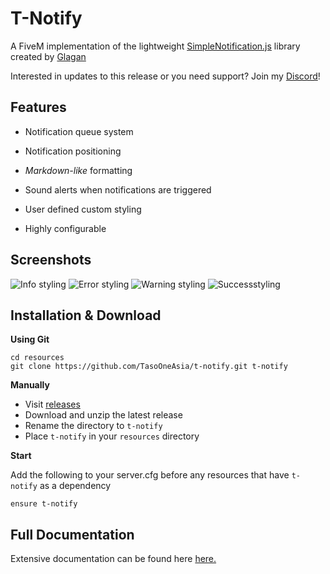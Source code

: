 
# T-Notify

A FiveM implementation of the lightweight [SimpleNotification.js](https://github.com/Glagan/SimpleNotification) library created by [Glagan](https://github.com/Glagan/)

Interested in updates to this release or you need support? Join my [Discord](https://discord.gg/88PfF9r)!

## Features

* Notification queue system

* Notification positioning

* *Markdown-like* formatting

* Sound alerts when notifications are triggered

* User defined custom styling

* Highly configurable

## Screenshots

![Info styling](https://tasoagc.dev/u/trvQOP.png)
![Error styling](https://tasoagc.dev/u/dVReJl.png)
![Warning styling](https://tasoagc.dev/u/9Oh1es.png)
![Successstyling](https://tasoagc.dev/u/aAweMy.png)


## Installation & Download


**Using Git**

	cd resources
	git clone https://github.com/TasoOneAsia/t-notify.git t-notify
**Manually**
 * Visit [releases](https://github.com/TasoOneAsia/t-notify/releases/)
 * Download and unzip the latest release
 * Rename the directory to ``t-notify``
 * Place ``t-notify`` in your ``resources`` directory

**Start**

Add the following to your server.cfg before any resources that have `t-notify` as a dependency

	ensure t-notify

## Full Documentation

Extensive documentation can be found here [here.](https://docs.tasoagc.dev)



    
